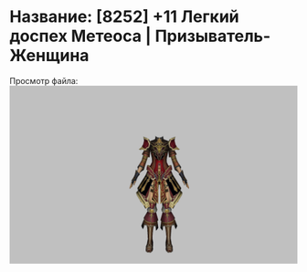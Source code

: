 # Название: [8252] +11 Легкий доспех Метеоса | Призыватель-Женщина

Просмотр файла:
![p090030.png](p090030.png)